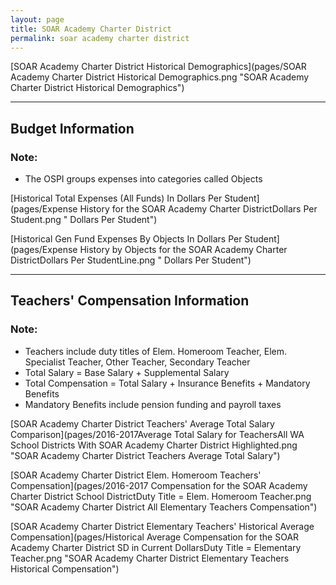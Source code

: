 ```yaml
---
layout: page
title: SOAR Academy Charter District
permalink: soar academy charter district
---
```



[SOAR Academy Charter District Historical Demographics](pages/SOAR Academy Charter District Historical Demographics.png "SOAR Academy Charter District Historical Demographics")

___

## Budget Information
### Note:
- The OSPI groups expenses into categories called Objects

[Historical Total Expenses (All Funds) In Dollars Per Student](pages/Expense History for the SOAR Academy Charter DistrictDollars Per Student.png " Dollars Per Student")

[Historical Gen Fund Expenses By Objects In Dollars Per Student](pages/Expense History by Objects for the SOAR Academy Charter DistrictDollars Per StudentLine.png " Dollars Per Student")


___

## Teachers' Compensation Information
### Note:
- Teachers include duty titles of Elem. Homeroom Teacher, Elem. Specialist Teacher, Other Teacher, Secondary Teacher
- Total Salary = Base Salary + Supplemental Salary
- Total Compensation = Total Salary + Insurance Benefits + Mandatory Benefits
- Mandatory Benefits include pension funding and payroll taxes

[SOAR Academy Charter District Teachers' Average Total Salary Comparison](pages/2016-2017Average Total Salary for TeachersAll WA School Districts With SOAR Academy Charter District Highlighted.png "SOAR Academy Charter District Teachers Average Total Salary")

[SOAR Academy Charter District Elem. Homeroom Teachers' Compensation](pages/2016-2017 Compensation for the SOAR Academy Charter District School DistrictDuty Title = Elem. Homeroom Teacher.png "SOAR Academy Charter District All Elementary Teachers Compensation")

[SOAR Academy Charter District Elementary Teachers' Historical Average Compensation](pages/Historical Average Compensation for the SOAR Academy Charter District SD in Current DollarsDuty Title = Elementary Teacher.png "SOAR Academy Charter District Elementary Teachers Historical Compensation")

